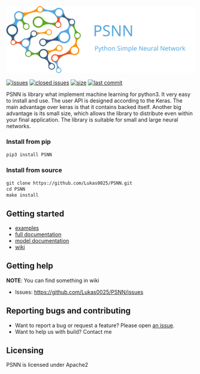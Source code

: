 [![PSNN](https://raw.githubusercontent.com/Lukas0025/PSNN/master/assets/logo.svg?sanitize=true)](https://pypi.org/project/PSNN/)

[![issues](https://img.shields.io/github/issues/Lukas0025/PSNN)](https://github.com/Lukas0025/PSNN/issues)
[![closed issues](https://img.shields.io/github/issues-closed-raw/Lukas0025/PSNN)](https://github.com/Lukas0025/PSNN/issues)
[![size](https://img.shields.io/github/repo-size/Lukas0025/PSNN)](https://github.com/Lukas0025/PSNN/)
[![last commit](https://img.shields.io/github/last-commit/Lukas0025/PSNN)](https://github.com/Lukas0025/PSNN/)

PSNN is library what implement machine learning for python3. It very easy to install and use. The user API is designed according to the Keras. 
The main advantage over keras is that it contains backed itself. Another big advantage is its small size, which allows the library to distribute even within your final application. 
The library is suitable for small and large neural networks.

### Install from pip

```sh
pip3 install PSNN
```

### Install from source

```
git clone https://github.com/Lukas0025/PSNN.git
cd PSNN
make install
```

## Getting started

* [examples](https://github.com/Lukas0025/PSNN/tree/master/examples)
* [full documentation](https://psnn.readthedocs.io/en/latest/namespaces.html)
* [model documentation](https://psnn.readthedocs.io/en/latest/classPSNN_1_1model_1_1model.html)
* [wiki](https://github.com/Lukas0025/PSNN/wiki)

## Getting help

**NOTE**: You can find something in wiki

* Issues: https://github.com/Lukas0025/PSNN/issues

## Reporting bugs and contributing

* Want to report a bug or request a feature? Please open [an issue](https://github.com/Lukas0025/PSNN/issues/new).
* Want to help us with build? Contact me

## Licensing

PSNN is licensed under Apache2
